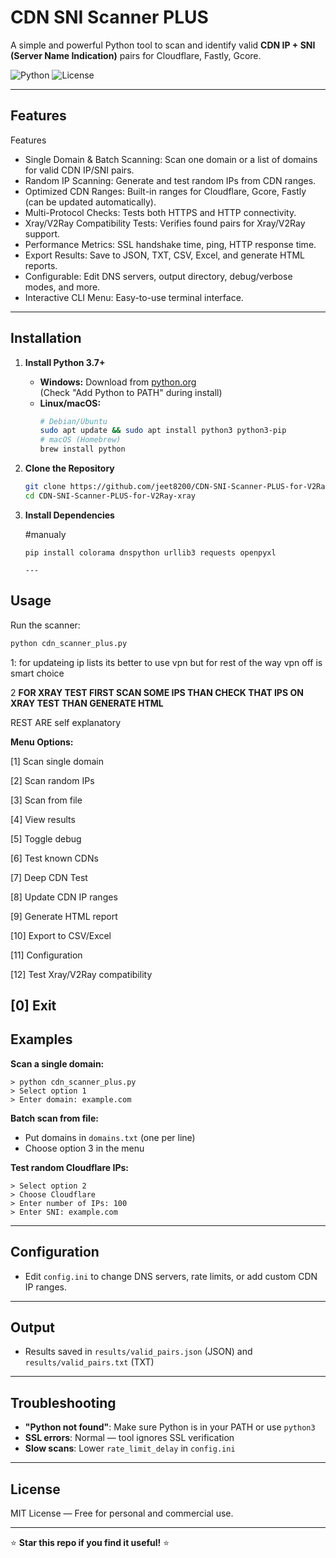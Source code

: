 # CDN SNI Scanner PLUS

A simple and powerful Python tool to scan and identify valid **CDN IP + SNI (Server Name Indication)** pairs for Cloudflare, Fastly, Gcore.

![Python](https://img.shields.io/badge/python-3.7%2B-blue)
![License](https://img.shields.io/badge/license-MIT-green)

---

## Features

Features

  -  Single Domain & Batch Scanning: Scan one domain or a list of domains for valid CDN IP/SNI pairs.
  -  Random IP Scanning: Generate and test random IPs from CDN ranges.
  -  Optimized CDN Ranges: Built-in ranges for Cloudflare, Gcore, Fastly (can be updated automatically).
  -  Multi-Protocol Checks: Tests both HTTPS and HTTP connectivity.
  -  Xray/V2Ray Compatibility Tests: Verifies found pairs for Xray/V2Ray support.
  -  Performance Metrics: SSL handshake time, ping, HTTP response time.
  -  Export Results: Save to JSON, TXT, CSV, Excel, and generate HTML reports.
  -  Configurable: Edit DNS servers, output directory, debug/verbose modes, and more.
  -  Interactive CLI Menu: Easy-to-use terminal interface.

---

## Installation

1. **Install Python 3.7+**

   - **Windows:** Download from [python.org](https://www.python.org/downloads/)  
     (Check "Add Python to PATH" during install)
   - **Linux/macOS:**
     ```bash
     # Debian/Ubuntu
     sudo apt update && sudo apt install python3 python3-pip
     # macOS (Homebrew)
     brew install python
     ```

2. **Clone the Repository**
    ```bash
    git clone https://github.com/jeet8200/CDN-SNI-Scanner-PLUS-for-V2Ray-xray.git
    cd CDN-SNI-Scanner-PLUS-for-V2Ray-xray
    ```

3. **Install Dependencies**
  
    #manualy
   ```
   pip install colorama dnspython urllib3 requests openpyxl
    
   ---

## Usage

Run the scanner:
```bash
python cdn_scanner_plus.py
```
1: for updateing ip lists its better to use vpn but for rest of the way vpn off is smart choice

2 ****FOR XRAY TEST FIRST SCAN SOME IPS  THAN CHECK THAT IPS ON XRAY TEST THAN GENERATE HTML****

REST ARE self explanatory

**Menu Options:**

[1]  Scan single domain

[2] Scan random IPs

[3] Scan from file

[4] View results

[5] Toggle debug

[6] Test known CDNs

[7] Deep CDN Test

[8] Update CDN IP ranges

[9] Generate HTML report

[10] Export to CSV/Excel

[11] Configuration

[12] Test Xray/V2Ray compatibility

[0] Exit
---

## Examples

**Scan a single domain:**
```text
> python cdn_scanner_plus.py
> Select option 1
> Enter domain: example.com
```

**Batch scan from file:**
- Put domains in `domains.txt` (one per line)
- Choose option 3 in the menu

**Test random Cloudflare IPs:**
```text
> Select option 2
> Choose Cloudflare
> Enter number of IPs: 100
> Enter SNI: example.com
```

---

## Configuration

- Edit `config.ini` to change DNS servers, rate limits, or add custom CDN IP ranges.

---

## Output

- Results saved in `results/valid_pairs.json` (JSON) and `results/valid_pairs.txt` (TXT)

---

## Troubleshooting

- **"Python not found"**: Make sure Python is in your PATH or use `python3`
- **SSL errors**: Normal — tool ignores SSL verification
- **Slow scans**: Lower `rate_limit_delay` in `config.ini`

---

## License

MIT License — Free for personal and commercial use.

---

⭐ **Star this repo if you find it useful!** ⭐
